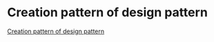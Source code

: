 # Creation pattern of design pattern
[Creation pattern of design pattern](https://aiwithcloud.com/2022/09/19/creation_pattern_of_design_pattern/)